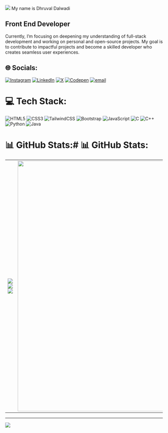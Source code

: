  ![](https://user-images.githubusercontent.com/18350557/176309783-0785949b-9127-417c-8b55-ab5a4333674e.gif)  My name is Dhruval Dalwadi

## Front End Developer

Currently, I’m focusing on deepening my understanding of full-stack development and working on personal and open-source projects. My goal is to contribute to impactful projects and become a skilled developer who creates seamless user experiences.

## 🌐 Socials:
[![Instagram](https://img.shields.io/badge/Instagram-%23E4405F.svg?logo=Instagram&logoColor=white)](https://instagram.com/afdhruval) 
[![LinkedIn](https://img.shields.io/badge/LinkedIn-%230077B5.svg?logo=linkedin&logoColor=white)](https://linkedin.com/in/dhruval-dalwadi-892144306/) 
[![X](https://img.shields.io/badge/X-black.svg?logo=X&logoColor=white)](https://x.com/@DalwadiDhruval) 
[![Codepen](https://img.shields.io/badge/Codepen-000000?logo=codepen&logoColor=white)](https://codepen.io/dhruval1907) 
[![email](https://img.shields.io/badge/Email-D14836?logo=gmail&logoColor=white)](mailto:dhruvaldalwadi1907@gmail.com) 

# 💻 Tech Stack:
![HTML5](https://img.shields.io/badge/html5-%23E34F26.svg?style=for-the-badge&logo=html5&logoColor=white) 
![CSS3](https://img.shields.io/badge/css3-%231572B6.svg?style=for-the-badge&logo=css3&logoColor=white) 
![TailwindCSS](https://img.shields.io/badge/tailwindcss-%2338B2AC.svg?style=for-the-badge&logo=tailwind-css&logoColor=white) 
![Bootstrap](https://img.shields.io/badge/bootstrap-%238511FA.svg?style=for-the-badge&logo=bootstrap&logoColor=white) 
![JavaScript](https://img.shields.io/badge/javascript-%23323330.svg?style=for-the-badge&logo=javascript&logoColor=%23F7DF1E) 
![C](https://img.shields.io/badge/c-%2300599C.svg?style=for-the-badge&logo=c&logoColor=white) 
![C++](https://img.shields.io/badge/c++-%2300599C.svg?style=for-the-badge&logo=c%2B%2B&logoColor=white) 
![Python](https://img.shields.io/badge/python-3670A0?style=for-the-badge&logo=python&logoColor=ffdd54) 
![Java](https://img.shields.io/badge/java-%23ED8B00.svg?style=for-the-badge&logo=openjdk&logoColor=white)

# 📊 GitHub Stats:# 📊 GitHub Stats:

<table>
  <tr>
    <td>
      <img src="https://github-readme-stats.vercel.app/api?username=dhruval1907&theme=dark&hide_border=true&include_all_commits=true&count_private=true" />
      <img src="https://nirzak-streak-stats.vercel.app/?user=dhruval1907&theme=dark&hide_border=true" />
      <img src="https://github-readme-stats.vercel.app/api/top-langs/?username=dhruval1907&theme=dark&hide_border=true&include_all_commits=true&count_private=true&layout=compact" />
    </td>
    <td>
      <img src="https://camo.githubusercontent.com/2366b34bb903c09617990fb5fff4622f3e941349e846ddb7e73df872a9d21233/68747470733a2f2f63646e2e6472696262626c652e636f6d2f75736572732f3733303730332f73637265656e73686f74732f363538313234332f6176656e746f2e676966" width="800px"/>
    </td>
  </tr>
</table>




---
[![](https://visitcount.itsvg.in/api?id=dhruval1907&icon=0&color=1)](https://visitcount.itsvg.in)

<!-- Proudly created with GPRM ( https://gprm.itsvg.in ) -->
